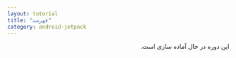 ```yaml
---
layout: tutorial
title: "فهرست"
category: android-jetpack
---
```



<div dir="rtl" markdown="1">

این دوره در حال آماده سازی است.

</div>
